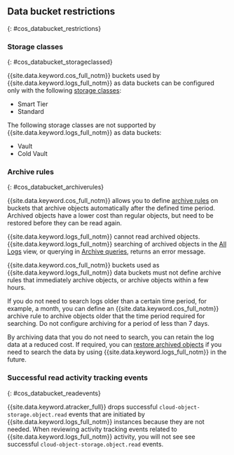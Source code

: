 ## Data bucket restrictions
{: #cos_databucket_restrictions}



### Storage classes
{: #cos_databucket_storageclassed}

{{site.data.keyword.cos_full_notm}} buckets used by {{site.data.keyword.logs_full_notm}} as data buckets can be configured only with the following [storage classes](/docs/cloud-object-storage?topic=cloud-object-storage-classes):

* Smart Tier
* Standard

The following storage classes are not supported by {{site.data.keyword.logs_full_notm}} as data buckets:

* Vault
* Cold Vault

### Archive rules
{: #cos_databucket_archiverules}

{{site.data.keyword.cos_full_notm}} allows you to define [archive rules](/docs/cloud-object-storage?topic=cloud-object-storage-archive) on buckets that archive objects automatically after the defined time period. Archived objects have a lower cost than regular objects, but need to be restored before they can be read again.

{{site.data.keyword.logs_full_notm}} cannot read archived objects. {{site.data.keyword.logs_full_notm}} searching of archived objects in the [All Logs](/docs/cloud-logs?topic=cloud-logs-query-data#query-data-all-logs) view, or querying in [Archive queries](/docs/cloud-logs?topic=cloud-logs-query-archive-data-bucket), returns an error message.

{{site.data.keyword.cos_full_notm}} buckets used as {{site.data.keyword.logs_full_notm}} data buckets must not define archive rules that immediately archive objects, or archive objects within a few hours.

If you do not need to search logs older than a certain time period, for example, a month, you can define an {{site.data.keyword.cos_full_notm}} archive rule to archive objects older that the time period required for searching. Do not configure archiving for a period of less than 7 days.

By archiving data that you do not need to search, you can retain the log data at a reduced cost. If required, you can [restore archived objects](/docs/cloud-object-storage?topic=cloud-object-storage-archive#archive-restore-cli) if you need to search the data by using {{site.data.keyword.logs_full_notm}} in the future. 

### Successful read activity tracking events
{: #cos_databucket_readevents}

{{site.data.keyword.atracker_full}} drops successful `cloud-object-storage.object.read` events that are initiated by {{site.data.keyword.logs_full_notm}} instances because they are not needed. When reviewing activity tracking events related to {{site.data.keyword.logs_full_notm}} activity, you will not see see successful `cloud-object-storage.object.read` events.
